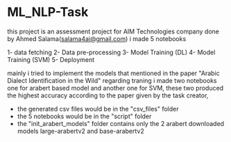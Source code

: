 # ML_NLP-Task
this project is an assessment project for AIM Technologies company done by Ahmed Salama(salama4ai@gmail.com)
i made 5 notebooks

1- data fetching
2- Data pre-processing
3- Model Training (DL)
4- Model Training (SVM)
5- Deployment

mainly i tried to implement the models that mentioned in the paper "Arabic Dialect Identification in the Wild"
regarding traning i made two notebooks one for arabert based model and another one for SVM, these two produced the highest accuracy according to the paper given by the task creator,

- the generated csv files would be in the "csv_files" folder
- the 5 notebooks would be in the "script" folder
- the "init_arabert_models" folder contains only the 2 arabert downloaded models large-arabertv2 and base-arabertv2